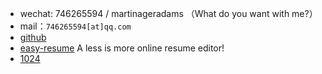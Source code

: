 * wechat: 746265594 / martinageradams （What do you want with me?）
* mail：`746265594[at]qq.com`
* [github](https://github.com/martinageradams/martinageradams) 
* [easy-resume](https://resume.neitui.app)  A less is more online resume editor!
* [1024](https://1024.cool) 
